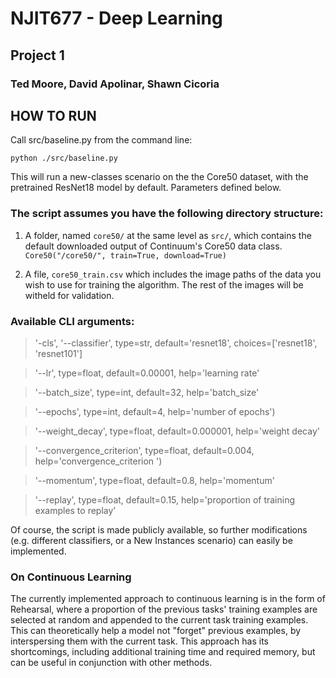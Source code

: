 # NJIT677 - Deep Learning
## Project 1

### Ted Moore, David Apolinar, Shawn Cicoria

## HOW TO RUN
Call src/baseline.py from the command line:

`python ./src/baseline.py`

This will run a new-classes scenario on the the Core50 dataset, with the pretrained ResNet18 model by default. Parameters defined below.

### The script assumes you have the following directory structure:

1) A folder, named `core50/` at the same level as `src/`, which contains the default downloaded output of Continuum's Core50 data class. 
`Core50("/core50/", train=True, download=True)`

2) A file, `core50_train.csv` which includes the image paths of the data you wish to use for training the algorithm. The rest of the images will be witheld for validation.

### Available CLI arguments:

> '-cls', '--classifier', type=str, default='resnet18', choices=['resnet18', 'resnet101']

> '--lr', type=float, default=0.00001, help='learning rate'

> '--batch_size', type=int, default=32, help='batch_size'

> '--epochs', type=int, default=4, help='number of epochs')

> '--weight_decay', type=float, default=0.000001, help='weight decay'

> '--convergence_criterion', type=float, default=0.004, help='convergence_criterion ')

> '--momentum', type=float, default=0.8, help='momentum'

> '--replay', type=float, default=0.15, help='proportion of training examples to replay'

Of course, the script is made publicly available, so further modifications (e.g. different classifiers, or a New Instances scenario) can easily be implemented.

### On Continuous Learning

The currently implemented approach to continuous learning is in the form of Rehearsal, where a proportion of the previous tasks' training examples are selected at random and appended to the current task training examples. This can theoretically help a model not "forget" previous examples, by interspersing them with the current task. This approach has its shortcomings, including additional training time and required memory, but can be useful in conjunction with other methods.
